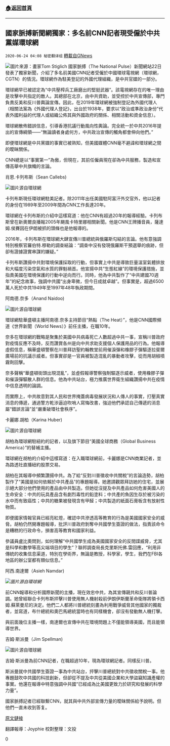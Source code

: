 ###  [:house:返回首頁](https://github.com/ourhimalayas/txt)
---

## 國家脈搏新聞網獨家：多名前CNN記者現受僱於中共黨媒環球網
`2020-06-24 04:08 秘密翻译组` [轉載自GNews](https://gnews.org/zh-hant/244022/)

![](https://s3.amazonaws.com/gnews-media-offload/wp-content/uploads/2020/06/24024218/Picture-1-108.png)圖片來源：畫家Tom Stiglich
國家脈搏（The National Pulse）新聞網站22日發表了獨家新聞，介紹了多名前美國CNN記者受僱於中國環球電視網（環球網，CGTN）的情況。環球網作為駐美登記的外國代理組織，是中共官媒的一部分。

環球網早已被認定為“中共壓榨兵工廠磨出的堅挺武器”。該電視網存在的唯一理由是攻擊中共指定的敵人。其總部在北京，由中共資助，並受控於中共宣傳部，專門負責反美和反川普輿論宣傳。因此，在2019年環球網被強制登記為外國代理人（相關法案為《外國代理人登記》，出台於1938年，要求以“政治或準政治身份”代表外國利益的代理人或組織公佈其與外國政府的關係、相關活動和資金信息）。

環球網散佈錯誤信息，引導香港抗議行動風向性輿論。完全統一於中共2016年提出的宣傳綱領——“無論讀者身處何方，中共政治宣傳的觸角都會伸向他們。”

即便環球網是中共黨媒的事實已被熟知，但美國媒體CNN毫不避諱和環球網之間的曖昧關係。

CNN總是以“事實第一”為傲，但現在，其前任僱員現在卻為中共服務，製造和宣傳高舉中共旗幟的言論。

肖恩.卡列布斯（Sean Callebs)

![](https://s3.amazonaws.com/gnews-media-offload/wp-content/uploads/2020/06/24024936/Picture-1-109.png)圖片源自環球網

卡列布斯現任環球網駐美記者。除2011年出任美國駐阿富汗外交官外，他以記者的身份在1989年至2009年間為CNN工作長達20年。

環球網在卡列布斯的介紹中這樣寫道：他在CNN有超過20年的報導經驗。卡列布斯曾在新奧爾良播報2005年颶風卡特里娜相關新聞。他是CNN王牌播音員，薩達姆.侯賽因在伊朗被抓的頭條也是他報導的。

2016年，卡列布斯在環球網大肆宣傳川普總統與俄羅斯勾結的言論。他有意強調特別檢察官羅伯特.穆勒的調查結論：“調查中沒有發現俄羅斯干預選舉的痕跡，但卻有證據證實串謀的嫌疑。”

卡列布斯讚揚中共對環境保護採取的行動，但事實上中共是導致巨量溫室氣體排放和大幅度污染空氣和水質的罪魁禍首。他宣揚中共“生態紅線”的環境保護措施，並指責美國在環境保護的行動中逆向而行。同時，他為中共製作了“中共建國70週年”的紀念故事，強調中共國“出身卑微，但今日成就卓越”。但事實是，超過6500萬人死於中共1949年至1997年48年執政期間。

阿南德.奈多（Anand Naidoo)

![](https://s3.amazonaws.com/gnews-media-offload/wp-content/uploads/2020/06/24025130/Picture-1-111.png)圖片源自環球網

環球網駐華盛頓主播阿南德.奈多主持節目“熱點（The Heat）”，他是CNN國際頻道《世界新聞（World News）》前任主播，在職10年。

奈多在環球網的戰略是聚集於美國中共病毒死亡人數超過中共一事，宣稱川普政府對疫情反應不及時，反而讚賞各州是向中共求助支援個人保護用品的行為。他報導虛假信息，稱華盛頓警察在川普拜訪聖約翰教堂前用催淚彈和橡膠子彈驅逐拉斐爾廣場前的抗議示威者。但事實卻是一官員被製造混亂的暴動者攻擊，從而用胡椒噴霧劑回擊。

奈多聲稱“華盛頓街頭出現混亂”，並虛假報導警察強制驅逐示威者，使用橡膠子彈和催淚彈驅散人群的信息。他為中共站台，極力推廣世界衛生組織讚揚中共在疫情中信息透明的論調。

而實際上，中共故意對其人民和世界掩蓋病毒發展狀況和人傳人的事實，打壓真實消息的傳遞，通過警方乾涉逼迫吹哨人寫悔改書，強迫他們承認自己傳遞的消息屬“錯誤言論”並“嚴重破環社會秩序”。

卡麗娜.胡柏（Karina Huber)

![](https://s3.amazonaws.com/gnews-media-offload/wp-content/uploads/2020/06/24034851/Picture-1-115.png)圖片源自環球網

胡柏為環球網駐紐約的記者，以及旗下節目“美國全球商務（Global Business America）”的替補主播。

環球網在胡柏的介紹中這樣寫道：在入職環球網前，卡麗娜是CNN商業記者，並為路透社直播紐約股票交易。

胡柏在其報導中頻繁讚揚中共。為了給“反對川普徵收中共關稅”的言論造勢，胡柏製作了“美國是如何依賴於中共產品”的專題報導。她邀請觀眾拜訪她的住宅，並展示絕大部分他們使用的產品由中共製造。但她從沒提及中共產品如何危害美國人的生命安全：中共的玩具產品含有劇烈毒性的鉛塗料；中共產的魚因生存於被污染的水中而有致癌性；中共的糖果被發現含有甲醛；中共製造的紙面石膏板含有放射性物質。

即便國家情報官員已經亮紅燈，確認中共滲透高等教育的行為是美國國家安全的威脅。胡柏仍然開專題報導，批評川普政府剝奪中共國學生簽證的做法，指責該命令是糟糕的行政命令，損害高等教育和國家利益。

參議員盧比奧問到，如何理解“中共國學生成為美國國家安全的反間諜威脅，尤其是科學和數學等高尖端項目的學生”？聯邦調查局長克里斯托佛.雷回應，“利用非傳統的收集信息渠道，特別在學術界，無論是教授，科學家，學生，我們在FBI各地區的辦公室都有類似信息。”

阿西.南達爾（Asieh Namdar)

![](https://s3.amazonaws.com/gnews-media-offload/wp-content/uploads/2020/06/24035434/Picture-1-118.png)*圖片源自環球網*

前CNN報導和分析國際新聞的主播，現在效忠中共，為其宣傳親共和反川普論調。她曾經聯合卡列布斯抨擊川普使用無人機射殺前伊朗伊斯蘭革命衛隊將領卡西姆.蘇萊曼尼的決定。他們二人都將川普總統刻畫為利用戰爭威脅其他國家的獨裁者，並寫道，布什總統和奧巴馬總統當時也有同樣機會，卻沒有發動無人機打擊。

與前面幾位主播一樣，南達爾也宣傳中共在環境問題上不僅能領導美國，而且能領導世界。

吉姆·斯派曼（Jim Spellman)

![](https://s3.amazonaws.com/gnews-media-offload/wp-content/uploads/2020/06/24040144/Picture-1-123.png)圖片源自環球網

吉姆·斯派曼為前CNN記者，在職超過10年，現為環球網記者。同樣反川普。

斯派曼就中共國學生簽證一事為中共站台，抨擊川普總統對中共徵收關稅一事。他專題鼓吹中共國的科技創新，但卻從不提及中共從美國企業和大學盜竊知識產權的事實。他還在報導中特意強調中共國“已經成為比美國更致力於研究和發展的科學力量”。

國家脈搏記者已經聯繫CNN，就其與中共外部宣傳力量的曖昧關係給予說明。但他們一直未收到答复。

[原文鏈接](https://thenationalpulse.com/news/cnn-reporters-chinese-communist-party-cgtn/)

翻譯報導：Joyphie
校對整理：文投

0
